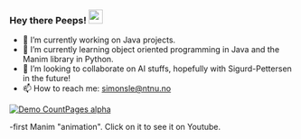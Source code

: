 ### Hey there Peeps! <img src="https://media.giphy.com/media/hvRJCLFzcasrR4ia7z/giphy.gif" width="25px">

- 🔭 I’m currently working on Java projects.
- 🌱 I’m currently learning object oriented programming in Java and 
      the Manim library in Python.
- 👯 I’m looking to collaborate on AI stuffs, hopefully with Sigurd-Pettersen in the future!
- 📫 How to reach me: simonsle@ntnu.no


[![Demo CountPages alpha](https://media.discordapp.net/attachments/531234521488556035/940207961064763392/vectors_gif.gif)](https://www.youtube.com/watch?v=VyOiBPF7vo8)


-first Manim "animation". Click on it to see it on Youtube.

